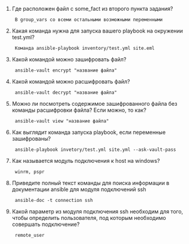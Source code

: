 1. Где расположен файл с some_fact из второго пункта задания?

        В group_vars со всеми остальными возможными переменными
2. Какая команда нужна для запуска вашего playbook на окружении test.yml?

        Команда ansible-playbook inventory/test.yml site.eml

3. Какой командой можно зашифровать файл?

        ansible-vault encrypt "название файла"

4. Какой командой можно расшифровать файл?

        ansible-vault decrypt "название файла"

5. Можно ли посмотреть содержимое зашифрованного файла без команды расшифровки файла? Если можно, то как?

        ansible-vault view "название файла"

6. Как выглядит команда запуска playbook, если переменные зашифрованы?

        ansible-playbook invetory/test.yml site.yml --ask-vault-pass

7. Как называется модуль подключения к host на windows?

        winrm, pspr

8. Приведите полный текст команды для поиска информации в документации ansible для модуля подключений ssh

        ansible-doc -t connection ssh

9. Какой параметр из модуля подключения ssh необходим для того, чтобы определить пользователя, под которым необходимо совершать подключение?

        remote_user